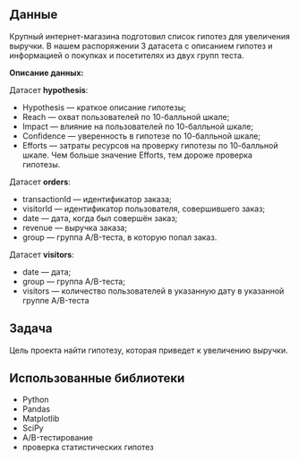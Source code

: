 ## Данные
Крупный интернет-магазина подготовил список гипотез для увеличения выручки. В нашем распоряжении 3 датасета с описанием гипотез и информацией о покупках и посетителях из двух групп теста.

**Описание данных:**

Датасет **hypothesis**:
* Hypothesis — краткое описание гипотезы;
* Reach — охват пользователей по 10-балльной шкале;
* Impact — влияние на пользователей по 10-балльной шкале;
* Confidence — уверенность в гипотезе по 10-балльной шкале;
* Efforts — затраты ресурсов на проверку гипотезы по 10-балльной шкале. Чем больше значение Efforts, тем дороже проверка гипотезы.

Датасет **orders**:
* transactionId — идентификатор заказа;
* visitorId — идентификатор пользователя, совершившего заказ;
* date — дата, когда был совершён заказ;
* revenue — выручка заказа;
* group — группа A/B-теста, в которую попал заказ.

Датасет **visitors**:
* date — дата;
* group — группа A/B-теста;
* visitors — количество пользователей в указанную дату в указанной группе A/B-теста

## Задача
Цель проекта найти гипотезу, которая приведет к увеличению выручки. 

## Использованные библиотеки
* Python
* Pandas
* Matplotlib
* SciPy
* A/B-тестирование
* проверка статистических гипотез